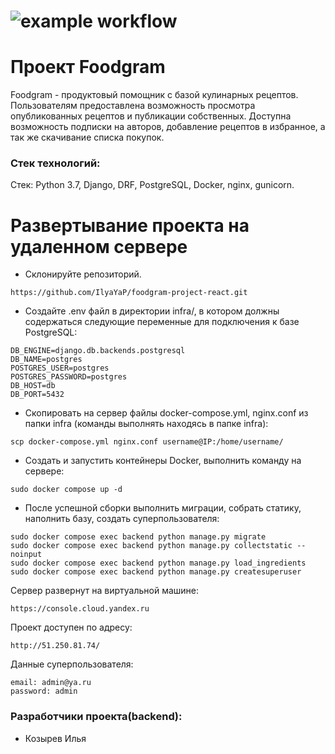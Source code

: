 # ![example workflow](https://github.com/IlyaYaP/foodgram-project-react/actions/workflows/main.yml/badge.svg)

# Проект Foodgram
Foodgram - продуктовый помощник с базой кулинарных рецептов. Пользователям предоставлена возможность просмотра опубликованных рецептов и публикации собственных. Доступна возможность подписки на авторов, добавление рецептов в избранное,  а так же скачивание списка покупок.
  
### Стек технологий:
Стек: Python 3.7, Django, DRF, PostgreSQL, Docker, nginx, gunicorn.



# Развертывание проекта на удаленном сервере
 - Склонируйте репозиторий. 
```
https://github.com/IlyaYaP/foodgram-project-react.git
```
 - Создайте .env файл в директории infra/, в котором должны содержаться следующие переменные для подключения к базе PostgreSQL:
```
DB_ENGINE=django.db.backends.postgresql
DB_NAME=postgres
POSTGRES_USER=postgres
POSTGRES_PASSWORD=postgres
DB_HOST=db
DB_PORT=5432
```
 - Скопировать на сервер файлы docker-compose.yml, nginx.conf из папки infra (команды выполнять находясь в папке infra):
```
scp docker-compose.yml nginx.conf username@IP:/home/username/
```
 - Создать и запустить контейнеры Docker, выполнить команду на сервере:
```
sudo docker compose up -d
```
 - После успешной сборки выполнить миграции, собрать статику, наполнить базу, создать суперпользователя:
```
sudo docker compose exec backend python manage.py migrate
sudo docker compose exec backend python manage.py collectstatic --noinput
sudo docker compose exec backend python manage.py load_ingredients
sudo docker compose exec backend python manage.py createsuperuser
```

Сервер развернут на виртуальной машине:
```
https://console.cloud.yandex.ru
```
Проект доступен по адресу:
```
http://51.250.81.74/
```
Данные суперпользователя:
```
email: admin@ya.ru
password: admin
```
### Разработчики проекта(backend):

 - Козырев Илья 
